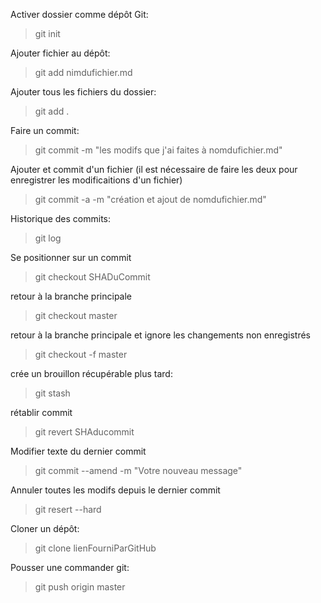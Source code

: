 
Activer dossier comme dépôt Git:
>git init

Ajouter fichier au dépôt:
>git add nimdufichier.md

Ajouter tous les fichiers du dossier:
> git add .

Faire un commit:
>git commit -m "les modifs que j'ai faites à nomdufichier.md"

Ajouter et commit d'un fichier (il est nécessaire de faire les deux pour enregistrer les modificaitions d'un fichier)
>git commit -a -m "création et ajout de nomdufichier.md"

Historique des commits:
>git log

Se positionner sur un commit
>git checkout SHADuCommit

retour à la branche principale
>git checkout master 

retour à la branche principale et ignore les changements non enregistrés
>git checkout -f master 

crée un brouillon récupérable plus tard:
>git stash

rétablir commit
>git revert SHAducommit

Modifier texte du dernier commit
>git commit --amend -m "Votre nouveau message"

Annuler toutes les modifs depuis le dernier commit
>git resert --hard

Cloner un dépôt:
>git clone lienFourniParGitHub 

Pousser une commander git:
>git push origin master
